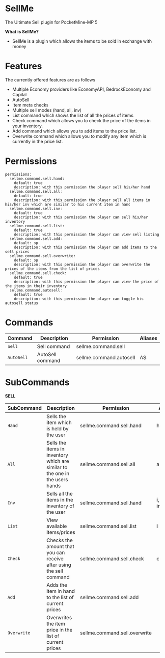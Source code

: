 # SellMe
The Ultimate Sell plugin for PocketMine-MP 5

**What is SellMe?**
- SellMe is a plugin which allows the items to be sold in exchange with money

# Features
The currently offered features are as follows
- Multiple Economy providers like EconomyAPI, BedrockEconomy and Capital
- AutoSell 
- Item meta checks
- Multiple sell modes (hand, all, inv)
- List command which shows the list of all the prices of items.
-  Check command which allows you to check the price of the items in your inventory.
- Add command which allows you to add items to the price list.
- Overwrite command which allows you to modify any item which is currently in the price list.

# Permissions
```
permissions:
  sellme.command.sell.hand:
    default: true
    description: with this permission the player sell his/her hand
  sellme.command.sell.all:
    default: true
    description: with this permission the player sell all items in his/her inv which are similar to his current item in hand
  sellme.command.sell.inv:
    default: true
    description: with this permission the player can sell his/her inventory
  sellme.command.sell.list:
    default: true
    description: with this permission the player can view sell listing
  sellme.command.sell.add:
    default: op
    description: with this permission the player can add items to the sell prices
  sellme.command.sell.overwrite:
    default: op
    description: with this permission the player can overwrite the prices of the items from the list of prices
  sellme.command.sell.check:
    default: true
    description: with this permission the player can view the price of the items in their inventory
  sellme.command.autosell:
    default: true
    description: with this permission the player can toggle his autosell status
```

# Commands
Command | Description | Permission | Aliases |
----------------- | ------------- | ------------- | -------- |
`Sell` | Sell command | sellme.command.sell | |
`AutoSell` | AutoSell command | sellme.command.autosell | AS |

# SubCommands

**SELL**

SubCommand | Description                                                             | Permission                | Aliases      |
----------------- |-------------------------------------------------------------------------|---------------------------|--------------|
`Hand` | Sells the item which is held by the user | sellme.command.sell.hand  | h |
`All` | Sells the items in inventory which are similar to the one in the users hands | sellme.command.sell.all   | a |
`Inv` | Sells all the items in the inventory of the user  | sellme.command.sell.hand  | i, inventory |
`List` | View available items/prices | sellme.command.sell.list  | l |
`Check` | Checks the amount that you can receive after using the sell command | sellme.command.sell.check | c |
`Add` | Adds the item in hand to the list of current prices | sellme.command.sell.add | |
`Overwrite` | Overwrites the item price in the list of current prices | sellme.command.sell.overwrite ||
